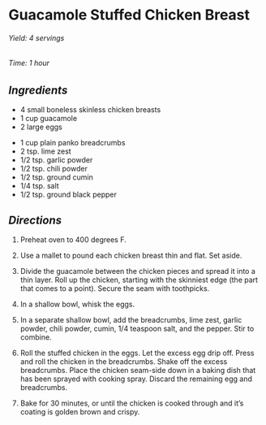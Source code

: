 # Guacamole Stuffed Chicken Breast

######  Yield: 4 servings
######  Time: 1 hour

##  *Ingredients*
- 4 small boneless skinless chicken breasts
- 1 cup guacamole
- 2 large eggs
<!---->
- 1 cup plain panko breadcrumbs
- 2 tsp. lime zest
- 1/2 tsp. garlic powder
- 1/2 tsp. chili powder
- 1/2 tsp. ground cumin
- 1/4 tsp. salt
- 1/2 tsp. ground black pepper

##  *Directions*
1. Preheat oven to 400 degrees F.

2. Use a mallet to pound each chicken breast thin and flat. Set aside.

3. Divide the guacamole between the chicken pieces and spread it into a thin layer. Roll up the chicken, starting with the skinniest edge (the part that comes to a point). Secure the seam with toothpicks.

4. In a shallow bowl, whisk the eggs.

5. In a separate shallow bowl, add the breadcrumbs, lime zest, garlic powder, chili powder, cumin, 1/4 teaspoon salt, and the pepper. Stir to combine.

6. Roll the stuffed chicken in the eggs. Let the excess egg drip off. Press and roll the chicken in the breadcrumbs. Shake off the excess breadcrumbs. Place the chicken seam-side down in a baking dish that has been sprayed with cooking spray. Discard the remaining egg and breadcrumbs.

7. Bake for 30 minutes, or until the chicken is cooked through and it’s coating is golden brown and crispy.